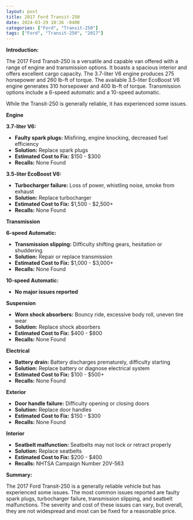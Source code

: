 ```yaml
---
layout: post
title: 2017 Ford Transit-250
date: 2024-03-29 10:36 -0400
categories: ["Ford", "Transit-250"]
tags: ["Ford", "Transit-250", "2017"]
---
```

**Introduction:**

The 2017 Ford Transit-250 is a versatile and capable van offered with a range of engine and transmission options. It boasts a spacious interior and offers excellent cargo capacity. The 3.7-liter V6 engine produces 275 horsepower and 260 lb-ft of torque. The available 3.5-liter EcoBoost V6 engine generates 310 horsepower and 400 lb-ft of torque. Transmission options include a 6-speed automatic and a 10-speed automatic.

While the Transit-250 is generally reliable, it has experienced some issues.

**Engine**

**3.7-liter V6:**

* **Faulty spark plugs:** Misfiring, engine knocking, decreased fuel efficiency
* **Solution:** Replace spark plugs
* **Estimated Cost to Fix:** $150 - $300
* **Recalls:** None Found

**3.5-liter EcoBoost V6:**

* **Turbocharger failure:** Loss of power, whistling noise, smoke from exhaust
* **Solution:** Replace turbocharger
* **Estimated Cost to Fix:** $1,500 - $2,500+
* **Recalls:** None Found

**Transmission**

**6-speed Automatic:**

* **Transmission slipping:** Difficulty shifting gears, hesitation or shuddering
* **Solution:** Repair or replace transmission
* **Estimated Cost to Fix:** $1,000 - $3,000+
* **Recalls:** None Found

**10-speed Automatic:**

* **No major issues reported**

**Suspension**

* **Worn shock absorbers:** Bouncy ride, excessive body roll, uneven tire wear
* **Solution:** Replace shock absorbers
* **Estimated Cost to Fix:** $400 - $800
* **Recalls:** None Found

**Electrical**

* **Battery drain:** Battery discharges prematurely, difficulty starting
* **Solution:** Replace battery or diagnose electrical system
* **Estimated Cost to Fix:** $100 - $500+
* **Recalls:** None Found

**Exterior**

* **Door handle failure:** Difficulty opening or closing doors
* **Solution:** Replace door handles
* **Estimated Cost to Fix:** $150 - $300
* **Recalls:** None Found

**Interior**

* **Seatbelt malfunction:** Seatbelts may not lock or retract properly
* **Solution:** Replace seatbelts
* **Estimated Cost to Fix:** $200 - $400
* **Recalls:** NHTSA Campaign Number 20V-563

**Summary:**

The 2017 Ford Transit-250 is a generally reliable vehicle but has experienced some issues. The most common issues reported are faulty spark plugs, turbocharger failure, transmission slipping, and seatbelt malfunctions. The severity and cost of these issues can vary, but overall, they are not widespread and most can be fixed for a reasonable price.
